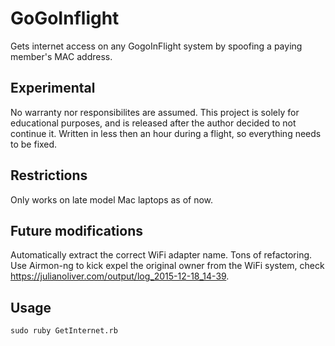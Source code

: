 # GoGoInflight
Gets internet access on any GogoInFlight system by spoofing a paying member's MAC address.

## Experimental
No warranty nor responsibilites are assumed. This project is solely for educational purposes, and is released after the author decided to not continue it. Written in less then an hour during a flight, so everything needs to be fixed.

## Restrictions
Only works on late model Mac laptops as of now. 

## Future modifications
Automatically extract the correct WiFi adapter name.
Tons of refactoring. 
Use Airmon-ng to kick expel the original owner from the WiFi system, check https://julianoliver.com/output/log_2015-12-18_14-39.

## Usage

    sudo ruby GetInternet.rb
